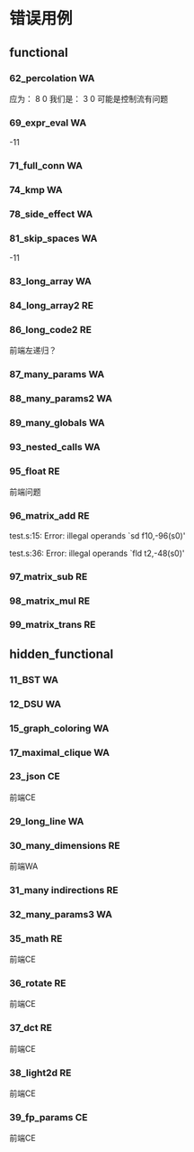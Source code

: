 # 错误用例

## functional


### 62_percolation WA
应为：
8
0
我们是：
3
0
可能是控制流有问题
### 69_expr_eval WA
-11
### 71_full_conn WA

### 74_kmp WA

### 78_side_effect WA

### 81_skip_spaces WA
-11
### 83_long_array WA

### 84_long_array2 RE

### 86_long_code2 RE

前端左递归？

### 87_many_params WA

### 88_many_params2 WA

### 89_many_globals WA

### 93_nested_calls WA

### 95_float RE

前端问题

### 96_matrix_add RE

test.s:15: Error: illegal operands `sd f10,-96(s0)'

test.s:36: Error: illegal operands `fld t2,-48(s0)'

### 97_matrix_sub RE

### 98_matrix_mul RE

### 99_matrix_trans RE

## hidden_functional

### 11_BST WA

### 12_DSU WA

### 15_graph_coloring WA

### 17_maximal_clique WA

### 23_json CE

前端CE

### 29_long_line WA

### 30_many_dimensions RE

前端WA

### 31_many indirections RE

### 32_many_params3 WA

### 35_math RE

前端CE

### 36_rotate RE

前端CE

### 37_dct RE

前端CE

### 38_light2d RE

前端CE

### 39_fp_params CE

前端CE

